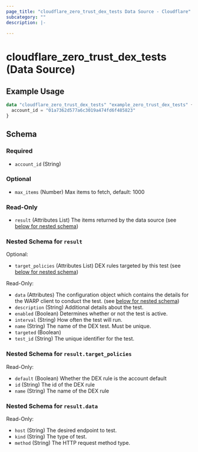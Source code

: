```yaml
---
page_title: "cloudflare_zero_trust_dex_tests Data Source - Cloudflare"
subcategory: ""
description: |-
  
---
```


# cloudflare_zero_trust_dex_tests (Data Source)



## Example Usage

```terraform
data "cloudflare_zero_trust_dex_tests" "example_zero_trust_dex_tests" {
  account_id = "01a7362d577a6c3019a474fd6f485823"
}
```

<!-- schema generated by tfplugindocs -->
## Schema

### Required

- `account_id` (String)

### Optional

- `max_items` (Number) Max items to fetch, default: 1000

### Read-Only

- `result` (Attributes List) The items returned by the data source (see [below for nested schema](#nestedatt--result))

<a id="nestedatt--result"></a>
### Nested Schema for `result`

Optional:

- `target_policies` (Attributes List) DEX rules targeted by this test (see [below for nested schema](#nestedatt--result--target_policies))

Read-Only:

- `data` (Attributes) The configuration object which contains the details for the WARP client to conduct the test. (see [below for nested schema](#nestedatt--result--data))
- `description` (String) Additional details about the test.
- `enabled` (Boolean) Determines whether or not the test is active.
- `interval` (String) How often the test will run.
- `name` (String) The name of the DEX test. Must be unique.
- `targeted` (Boolean)
- `test_id` (String) The unique identifier for the test.

<a id="nestedatt--result--target_policies"></a>
### Nested Schema for `result.target_policies`

Read-Only:

- `default` (Boolean) Whether the DEX rule is the account default
- `id` (String) The id of the DEX rule
- `name` (String) The name of the DEX rule


<a id="nestedatt--result--data"></a>
### Nested Schema for `result.data`

Read-Only:

- `host` (String) The desired endpoint to test.
- `kind` (String) The type of test.
- `method` (String) The HTTP request method type.


